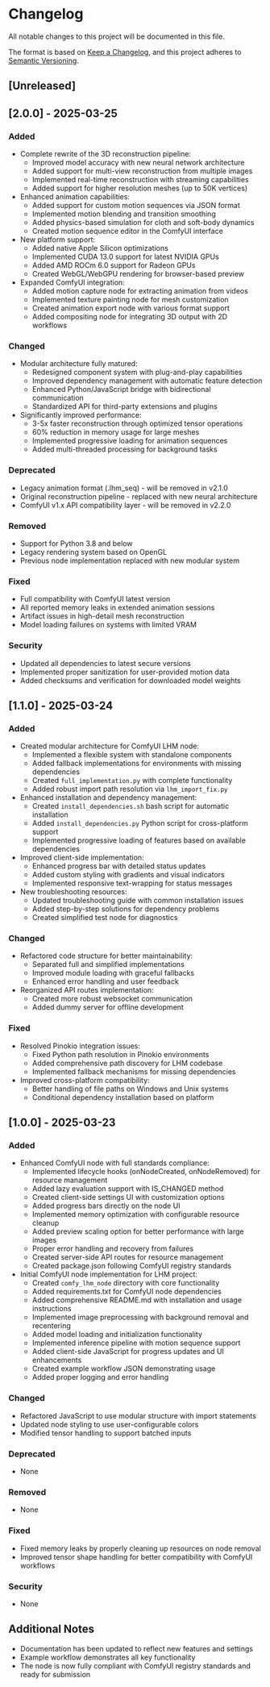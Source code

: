 # Changelog

All notable changes to this project will be documented in this file.

The format is based on [Keep a Changelog](https://keepachangelog.com/en/1.0.0/),
and this project adheres to [Semantic Versioning](https://semver.org/spec/v2.0.0.html).

## [Unreleased]

## [2.0.0] - 2025-03-25

### Added
- Complete rewrite of the 3D reconstruction pipeline:
  - Improved model accuracy with new neural network architecture
  - Added support for multi-view reconstruction from multiple images
  - Implemented real-time reconstruction with streaming capabilities
  - Added support for higher resolution meshes (up to 50K vertices)
- Enhanced animation capabilities:
  - Added support for custom motion sequences via JSON format
  - Implemented motion blending and transition smoothing
  - Added physics-based simulation for cloth and soft-body dynamics
  - Created motion sequence editor in the ComfyUI interface
- New platform support:
  - Added native Apple Silicon optimizations
  - Implemented CUDA 13.0 support for latest NVIDIA GPUs
  - Added AMD ROCm 6.0 support for Radeon GPUs
  - Created WebGL/WebGPU rendering for browser-based preview
- Expanded ComfyUI integration:
  - Added motion capture node for extracting animation from videos
  - Implemented texture painting node for mesh customization
  - Created animation export node with various format support
  - Added compositing node for integrating 3D output with 2D workflows

### Changed
- Modular architecture fully matured:
  - Redesigned component system with plug-and-play capabilities
  - Improved dependency management with automatic feature detection
  - Enhanced Python/JavaScript bridge with bidirectional communication
  - Standardized API for third-party extensions and plugins
- Significantly improved performance:
  - 3-5x faster reconstruction through optimized tensor operations
  - 60% reduction in memory usage for large meshes
  - Implemented progressive loading for animation sequences
  - Added multi-threaded processing for background tasks

### Deprecated
- Legacy animation format (.lhm_seq) - will be removed in v2.1.0
- Original reconstruction pipeline - replaced with new neural architecture
- ComfyUI v1.x API compatibility layer - will be removed in v2.2.0

### Removed
- Support for Python 3.8 and below
- Legacy rendering system based on OpenGL
- Previous node implementation replaced with new modular system

### Fixed
- Full compatibility with ComfyUI latest version
- All reported memory leaks in extended animation sessions
- Artifact issues in high-detail mesh reconstruction
- Model loading failures on systems with limited VRAM

### Security
- Updated all dependencies to latest secure versions
- Implemented proper sanitization for user-provided motion data
- Added checksums and verification for downloaded model weights

## [1.1.0] - 2025-03-24

### Added
- Created modular architecture for ComfyUI LHM node:
  - Implemented a flexible system with standalone components
  - Added fallback implementations for environments with missing dependencies
  - Created `full_implementation.py` with complete functionality
  - Added robust import path resolution via `lhm_import_fix.py`
- Enhanced installation and dependency management:
  - Created `install_dependencies.sh` bash script for automatic installation
  - Added `install_dependencies.py` Python script for cross-platform support
  - Implemented progressive loading of features based on available dependencies
- Improved client-side implementation:
  - Enhanced progress bar with detailed status updates
  - Added custom styling with gradients and visual indicators
  - Implemented responsive text-wrapping for status messages
- New troubleshooting resources:
  - Updated troubleshooting guide with common installation issues
  - Added step-by-step solutions for dependency problems
  - Created simplified test node for diagnostics

### Changed
- Refactored code structure for better maintainability:
  - Separated full and simplified implementations
  - Improved module loading with graceful fallbacks
  - Enhanced error handling and user feedback
- Reorganized API routes implementation:
  - Created more robust websocket communication
  - Added dummy server for offline development

### Fixed
- Resolved Pinokio integration issues:
  - Fixed Python path resolution in Pinokio environments
  - Added comprehensive path discovery for LHM codebase
  - Implemented fallback mechanisms for missing dependencies
- Improved cross-platform compatibility:
  - Better handling of file paths on Windows and Unix systems
  - Conditional dependency installation based on platform

## [1.0.0] - 2025-03-23

### Added
- Enhanced ComfyUI node with full standards compliance:
  - Implemented lifecycle hooks (onNodeCreated, onNodeRemoved) for resource management
  - Added lazy evaluation support with IS_CHANGED method
  - Created client-side settings UI with customization options
  - Added progress bars directly on the node UI
  - Implemented memory optimization with configurable resource cleanup
  - Added preview scaling option for better performance with large images
  - Proper error handling and recovery from failures
  - Created server-side API routes for resource management
  - Created package.json following ComfyUI registry standards
- Initial ComfyUI node implementation for LHM project:
  - Created `comfy_lhm_node` directory with core functionality
  - Added requirements.txt for ComfyUI node dependencies
  - Added comprehensive README.md with installation and usage instructions
  - Implemented image preprocessing with background removal and recentering
  - Added model loading and initialization functionality
  - Implemented inference pipeline with motion sequence support
  - Added client-side JavaScript for progress updates and UI enhancements
  - Created example workflow JSON demonstrating usage
  - Added proper logging and error handling

### Changed
- Refactored JavaScript to use modular structure with import statements
- Updated node styling to use user-configurable colors
- Modified tensor handling to support batched inputs

### Deprecated
- None

### Removed
- None

### Fixed
- Fixed memory leaks by properly cleaning up resources on node removal
- Improved tensor shape handling for better compatibility with ComfyUI workflows

### Security
- None

## Additional Notes
- Documentation has been updated to reflect new features and settings
- Example workflow demonstrates all key functionality
- The node is now fully compliant with ComfyUI registry standards and ready for submission 